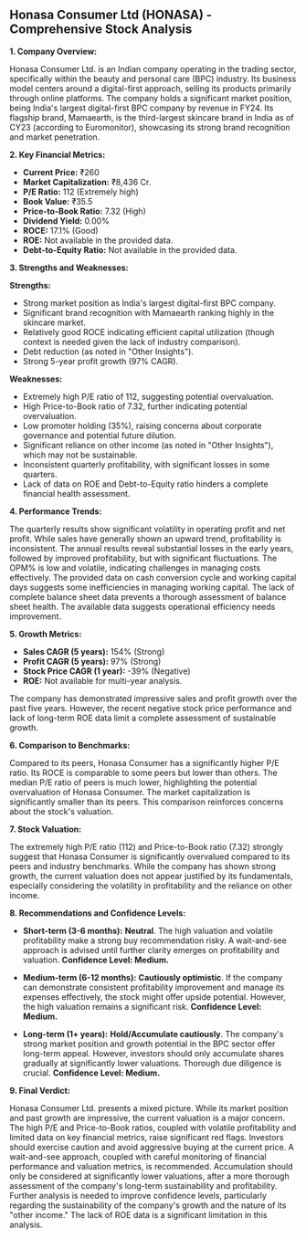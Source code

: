 ## Honasa Consumer Ltd (HONASA) - Comprehensive Stock Analysis

**1. Company Overview:**

Honasa Consumer Ltd. is an Indian company operating in the trading sector, specifically within the beauty and personal care (BPC) industry.  Its business model centers around a digital-first approach, selling its products primarily through online platforms.  The company holds a significant market position, being India's largest digital-first BPC company by revenue in FY24.  Its flagship brand, Mamaearth, is the third-largest skincare brand in India as of CY23 (according to Euromonitor), showcasing its strong brand recognition and market penetration.

**2. Key Financial Metrics:**

* **Current Price:** ₹260
* **Market Capitalization:** ₹8,436 Cr.
* **P/E Ratio:** 112 (Extremely high)
* **Book Value:** ₹35.5
* **Price-to-Book Ratio:** 7.32 (High)
* **Dividend Yield:** 0.00%
* **ROCE:** 17.1% (Good)
* **ROE:** Not available in the provided data.
* **Debt-to-Equity Ratio:** Not available in the provided data.


**3. Strengths and Weaknesses:**

**Strengths:**

* Strong market position as India's largest digital-first BPC company.
* Significant brand recognition with Mamaearth ranking highly in the skincare market.
* Relatively good ROCE indicating efficient capital utilization (though context is needed given the lack of industry comparison).
* Debt reduction (as noted in "Other Insights").
* Strong 5-year profit growth (97% CAGR).


**Weaknesses:**

* Extremely high P/E ratio of 112, suggesting potential overvaluation.
* High Price-to-Book ratio of 7.32, further indicating potential overvaluation.
* Low promoter holding (35%), raising concerns about corporate governance and potential future dilution.
* Significant reliance on other income (as noted in "Other Insights"), which may not be sustainable.
* Inconsistent quarterly profitability, with significant losses in some quarters.
* Lack of data on ROE and Debt-to-Equity ratio hinders a complete financial health assessment.


**4. Performance Trends:**

The quarterly results show significant volatility in operating profit and net profit. While sales have generally shown an upward trend, profitability is inconsistent.  The annual results reveal substantial losses in the early years, followed by improved profitability, but with significant fluctuations.  The OPM% is low and volatile, indicating challenges in managing costs effectively.  The provided data on cash conversion cycle and working capital days suggests some inefficiencies in managing working capital.  The lack of complete balance sheet data prevents a thorough assessment of balance sheet health.  The available data suggests operational efficiency needs improvement.

**5. Growth Metrics:**

* **Sales CAGR (5 years):** 154% (Strong)
* **Profit CAGR (5 years):** 97% (Strong)
* **Stock Price CAGR (1 year):** -39% (Negative)
* **ROE:** Not available for multi-year analysis.

The company has demonstrated impressive sales and profit growth over the past five years. However, the recent negative stock price performance and lack of long-term ROE data limit a complete assessment of sustainable growth.

**6. Comparison to Benchmarks:**

Compared to its peers, Honasa Consumer has a significantly higher P/E ratio.  Its ROCE is comparable to some peers but lower than others.  The median P/E ratio of peers is much lower, highlighting the potential overvaluation of Honasa Consumer.  The market capitalization is significantly smaller than its peers.  This comparison reinforces concerns about the stock's valuation.

**7. Stock Valuation:**

The extremely high P/E ratio (112) and Price-to-Book ratio (7.32) strongly suggest that Honasa Consumer is significantly overvalued compared to its peers and industry benchmarks.  While the company has shown strong growth, the current valuation does not appear justified by its fundamentals, especially considering the volatility in profitability and the reliance on other income.

**8. Recommendations and Confidence Levels:**

* **Short-term (3-6 months):** **Neutral**.  The high valuation and volatile profitability make a strong buy recommendation risky.  A wait-and-see approach is advised until further clarity emerges on profitability and valuation.  **Confidence Level: Medium.**

* **Medium-term (6-12 months):** **Cautiously optimistic**.  If the company can demonstrate consistent profitability improvement and manage its expenses effectively, the stock might offer upside potential. However, the high valuation remains a significant risk. **Confidence Level: Medium.**

* **Long-term (1+ years):** **Hold/Accumulate cautiously**.  The company's strong market position and growth potential in the BPC sector offer long-term appeal. However, investors should only accumulate shares gradually at significantly lower valuations.  Thorough due diligence is crucial. **Confidence Level: Medium.**


**9. Final Verdict:**

Honasa Consumer Ltd. presents a mixed picture.  While its market position and past growth are impressive, the current valuation is a major concern.  The high P/E and Price-to-Book ratios, coupled with volatile profitability and limited data on key financial metrics, raise significant red flags.  Investors should exercise caution and avoid aggressive buying at the current price.  A wait-and-see approach, coupled with careful monitoring of financial performance and valuation metrics, is recommended.  Accumulation should only be considered at significantly lower valuations, after a more thorough assessment of the company's long-term sustainability and profitability.  Further analysis is needed to improve confidence levels, particularly regarding the sustainability of the company's growth and the nature of its "other income."  The lack of ROE data is a significant limitation in this analysis.
